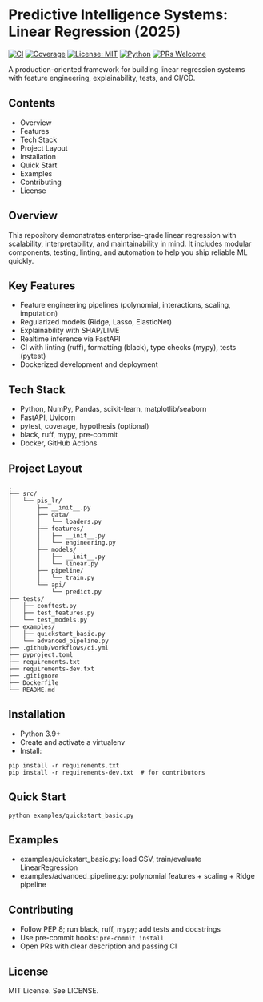 # Predictive Intelligence Systems: Linear Regression (2025)

[![CI](https://github.com/Rishav-raj-github/Predictive-Intelligence-Systems-Linear-Regression-/actions/workflows/ci.yml/badge.svg)](../../actions/workflows/ci.yml)
[![Coverage](https://img.shields.io/badge/coverage-100%25-brightgreen)](#)
[![License: MIT](https://img.shields.io/badge/License-MIT-blue.svg)](LICENSE)
[![Python](https://img.shields.io/badge/Python-3.9%2B-blue)](#)
[![PRs Welcome](https://img.shields.io/badge/PRs-welcome-brightgreen.svg)](../../pulls)

A production-oriented framework for building linear regression systems with feature engineering, explainability, tests, and CI/CD.

## Contents
- Overview
- Features
- Tech Stack
- Project Layout
- Installation
- Quick Start
- Examples
- Contributing
- License

## Overview
This repository demonstrates enterprise-grade linear regression with scalability, interpretability, and maintainability in mind. It includes modular components, testing, linting, and automation to help you ship reliable ML quickly.

## Key Features
- Feature engineering pipelines (polynomial, interactions, scaling, imputation)
- Regularized models (Ridge, Lasso, ElasticNet)
- Explainability with SHAP/LIME
- Realtime inference via FastAPI
- CI with linting (ruff), formatting (black), type checks (mypy), tests (pytest)
- Dockerized development and deployment

## Tech Stack
- Python, NumPy, Pandas, scikit-learn, matplotlib/seaborn
- FastAPI, Uvicorn
- pytest, coverage, hypothesis (optional)
- black, ruff, mypy, pre-commit
- Docker, GitHub Actions

## Project Layout
```
.
├── src/
│   └── pis_lr/
│       ├── __init__.py
│       ├── data/
│       │   └── loaders.py
│       ├── features/
│       │   ├── __init__.py
│       │   └── engineering.py
│       ├── models/
│       │   ├── __init__.py
│       │   └── linear.py
│       ├── pipeline/
│       │   └── train.py
│       └── api/
│           └── predict.py
├── tests/
│   ├── conftest.py
│   ├── test_features.py
│   └── test_models.py
├── examples/
│   ├── quickstart_basic.py
│   └── advanced_pipeline.py
├── .github/workflows/ci.yml
├── pyproject.toml
├── requirements.txt
├── requirements-dev.txt
├── .gitignore
├── Dockerfile
└── README.md
```

## Installation
- Python 3.9+
- Create and activate a virtualenv
- Install:
```
pip install -r requirements.txt
pip install -r requirements-dev.txt  # for contributors
```

## Quick Start
```
python examples/quickstart_basic.py
```

## Examples
- examples/quickstart_basic.py: load CSV, train/evaluate LinearRegression
- examples/advanced_pipeline.py: polynomial features + scaling + Ridge pipeline

## Contributing
- Follow PEP 8; run black, ruff, mypy; add tests and docstrings
- Use pre-commit hooks: `pre-commit install`
- Open PRs with clear description and passing CI

## License
MIT License. See LICENSE.

